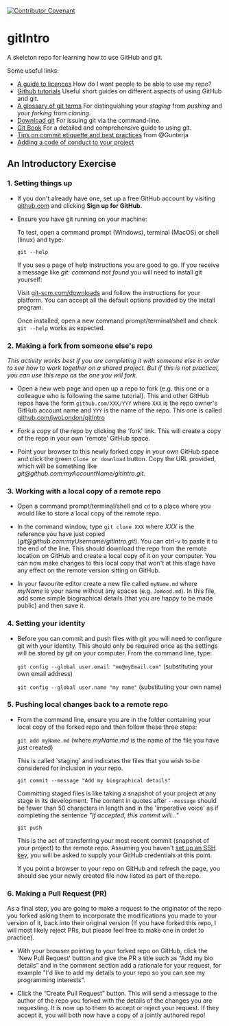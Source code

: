 [![Contributor Covenant](https://img.shields.io/badge/Contributor%20Covenant-v1.4%20adopted-ff69b4.svg)](CODE_OF_CONDUCT.md)

# gitIntro

A skeleton repo for learning how to use GitHub and git.

Some useful links:

- [A guide to licences](https://help.github.com/en/articles/licensing-a-repository) How do I want people to be able to use my repo?
- [Github tutorials](https://guides.github.com) Useful short guides on different aspects of using GitHub and git.
- [A glossary of git terms](https://git-scm.com/docs/gitglossary) For distinguishing your _staging_ from _pushing_ and your _forking_ from _cloning_.
- [Download git](https://git-scm.com/downloads) For issuing git via the command-line.
- [Git Book](https://git-scm.com/book/en/v2) For a detailed and comprehensive guide to using git.
- [Tips on commit etiquette and best practices](https://hackernoon.com/git-it-together-some-tips-on-commit-etiquette-and-best-practices-for-junior-developers-1f147b8dfd56) from @Gunterja
- [Adding a code of conduct to your project](https://opensource.guide/code-of-conduct)

## An Introductory Exercise

### 1. Setting things up

- If you don't already have one, set up a free GitHub account by visiting [github.com](https://github.com) and clicking **Sign up for GitHub**.

- Ensure you have git running on your machine:

  To test, open a command prompt (Windows), terminal (MacOS) or shell (linux) and type:

  `git --help`

  If you see a page of help instructions you are good to go. If you receive a message like _git: command not found_ you will need to install git yourself:

  Visit [git-scm.com/downloads](https://git-scm.com/downloads) and follow the instructions for your platform. You can accept all the default options provided by the install program.

  Once installed, open a new command prompt/terminal/shell and check `git --help` works as expected.

### 2. Making a fork from someone else's repo

_This activity works best if you are completing it with someone else in order to see how to work together on a shared project. But if this is not practical, you can use this repo as the one you will fork._

- Open a new web page and open up a repo to fork (e.g. this one or a colleague who is following the same tutorial). This and other GitHub repos have the form `github.com/XXX/YYY` where `XXX` is the repo owner's GitHub account name and `YYY` is the name of the repo. This one is called [github.com/jwoLondon/gitIntro](https://github.com/jwoLondon/gitIntro)

- _Fork_ a copy of the repo by clicking the 'fork' link. This will create a copy of the repo in your own 'remote' GitHub space.

- Point your browser to this newly forked copy in your own GitHub space and click the green `Clone or download` button. Copy the URL provided, which will be something like _git<span>@github</span>.com:myAccountName/gitIntro.git_.

### 3. Working with a local copy of a remote repo

- Open a command prompt/terminal/shell and `cd` to a place where you would like to store a local copy of the remote repo.

- In the command window, type `git clone XXX` where _XXX_ is the reference you have just copied (_git<span>@github</span>.com:myUsername/gitIntro.git_). You can ctrl-v to paste it to the end of the line. This should download the repo from the remote location on GitHub and create a local copy of it on your computer. You can now make changes to this local copy that won't at this stage have any effect on the remote version sitting on GitHub.

- In your favourite editor create a new file called `myName.md` where _myName_ is your name without any spaces (e.g. `JoWood.md`). In this file, add some simple biographical details (that you are happy to be made public) and then save it.

### 4. Setting your identity

- Before you can commit and push files with git you will need to configure git with your identity. This should only be required once as the settings will be stored by git on your computer. From the command line, type:

  `git config --global user.email "me@myEmail.com"` (substituting your own email address)

  `git config --global user.name "my name"` (substituting your own name)

### 5. Pushing local changes back to a remote repo

- From the command line, ensure you are in the folder containing your local copy of the forked repo and then follow these three steps:

  `git add myName.md` (where _myName.<span>md</span>_ is the name of the file you have just created)

  This is called 'staging' and indicates the files that you wish to be considered for inclusion in your repo.

  `git commit --message "Add my biographical details"`

  Committing staged files is like taking a snapshot of your project at any stage in its development. The content in quotes after `--message` should be fewer than 50 characters in length and in the 'imperative voice' as if completing the sentence _"If accepted, this commit will..."_

  `git push`

  This is the act of transferring your most recent commit (snapshot of your project) to the remote repo. Assuming you haven't [set up an SSH key](https://help.github.com/en/articles/connecting-to-github-with-ssh), you will be asked to supply your GitHub credentials at this point.

  If you point a browser to your repo on GitHub and refresh the page, you should see your newly created file now listed as part of the repo.

### 6. Making a Pull Request (PR)

As a final step, you are going to make a request to the originator of the repo you forked asking them to incorporate the modifications you made to your version of it, back into their original version (If you have forked this repo, I will most likely reject PRs, but please feel free to make one in order to practice).

- With your browser pointing to your forked repo on GitHub, click the 'New Pull Request' button and give the PR a title such as “Add my bio details” and in the comment section add a rationale for your request, for example "I'd like to add my details to your repo so you can see my programming interests".

- Click the “Create Pull Request” button. This will send a message to the author of the repo you forked with the details of the changes you are requesting. It is now up to them to accept or reject your request. If they accept it, you will both now have a copy of a jointly authored repo!
